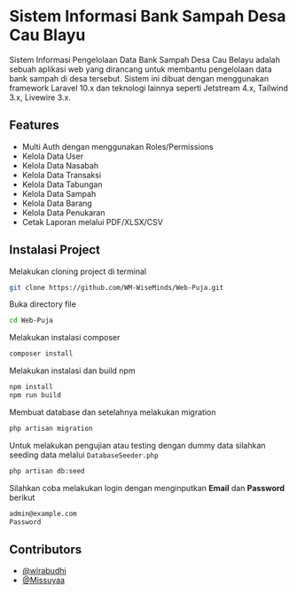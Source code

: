 
# Sistem Informasi Bank Sampah Desa Cau Blayu

Sistem Informasi Pengelolaan Data Bank Sampah Desa Cau Belayu adalah sebuah aplikasi web yang dirancang untuk membantu pengelolaan data bank sampah di desa tersebut. Sistem ini dibuat dengan menggunakan framework Laravel 10.x dan teknologi lainnya seperti Jetstream 4.x, Tailwind 3.x, Livewire 3.x.



## Features

- Multi Auth dengan menggunakan Roles/Permissions
- Kelola Data User
- Kelola Data Nasabah
- Kelola Data Transaksi
- Kelola Data Tabungan
- Kelola Data Sampah
- Kelola Data Barang
- Kelola Data Penukaran
- Cetak Laporan melalui PDF/XLSX/CSV



## Instalasi Project

Melakukan cloning project di terminal
```bash
git clone https://github.com/WM-WiseMinds/Web-Puja.git
```
Buka directory file
```bash
cd Web-Puja
```
Melakukan instalasi composer
```bash
composer install
```
Melakukan instalasi dan build npm
```bash
npm install
npm run build
```
Membuat database dan setelahnya melakukan migration
```bash
php artisan migration
```
Untuk melakukan pengujian atau testing dengan dummy data silahkan seeding data melalui `DatabaseSeeder.php`
```bash
php artisan db:seed
```
Silahkan coba melakukan login dengan menginputkan **Email** dan **Password** berikut
```bash
admin@example.com
Password
```


## Contributors

- [@wirabudhi](https://github.com/wirabudhi)
- [@Missuyaa](https://github.com/Missuyaa)


